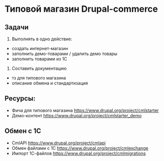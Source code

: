 # Типовой магазин Drupal-commerce

## Задачи

1. Выполнять в одно действие:
  - создать интернет-магазин
  - заполнить демо-товарами / удалить демо товары
  - заполнить товарами из 1С
1. Составить документацию
  - тз для типового магазина
  - описание обмена и стандартизация

## Ресурсы:
* Фича для типового магазина https://www.drupal.org/project/cmlstarter
* Демо-контент https://www.drupal.org/project/cmlstarter_demo

## Обмен с 1С
* CmlAPI https://www.drupal.org/project/cmlapi
* Обмен файлами с 1С https://www.drupal.org/project/cmlexchange
* Импорт 1С-файлов https://www.drupal.org/project/cmlmigrations
